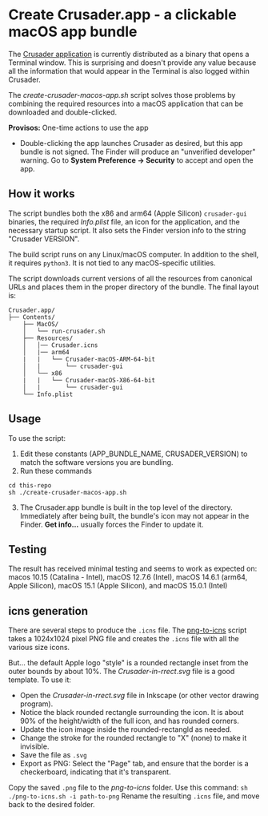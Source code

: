 # Create Crusader.app - a clickable macOS app bundle

The [Crusader application](https://github.com/Zoxc/crusader)
is currently distributed as a binary that opens a
Terminal window.
This is surprising and doesn't provide any value
because all the information that would appear in the Terminal
is also logged within Crusader.

The _create-crusader-macos-app.sh_ script solves those problems
by combining the required
resources into a macOS application that can be downloaded
and double-clicked.

**Provisos:** One-time actions to use the app

* Double-clicking the app launches Crusader as desired, but
  this app bundle is not signed.
  The Finder will produce an "unverified developer" warning.
  Go to **System Preference -> Security** to accept and open the app.

## How it works

The script bundles
both the x86 and arm64 (Apple Silicon)
`crusader-gui` binaries,
the required _Info.plist_ file,
an icon for the application,
and the necessary startup script.
It also sets the Finder version info to
the string "Crusader VERSION". 

The build script runs on any Linux/macOS computer.
In addition to the shell, it requires `python3`.
It is not tied to any macOS-specific utilities.

The script downloads current versions of all the resources
from canonical URLs and places them
in the proper directory of the bundle.
The final layout is:

```
Crusader.app/
├── Contents/
    ├── MacOS/
    │   └── run-crusader.sh
    ├── Resources/
    │   │── Crusader.icns
    │   |── arm64
    |   |   └── Crusader-macOS-ARM-64-bit
    │   |       └── crusader-gui
    │   └── x86
    |   |   └── Crusader-macOS-X86-64-bit
    │   |       └── crusader-gui
    └── Info.plist

```

## Usage

To use the script:

1. Edit these constants
  (APP\_BUNDLE\_NAME, CRUSADER\_VERSION)
  to match the software versions you are bundling.
2. Run these commands

  ```
  cd this-repo
  sh ./create-crusader-macos-app.sh
  ```
3. The Crusader.app bundle is built in the top level
  of the directory. 
  Immediately after being built, the bundle's icon
  may not appear in the Finder.
  **Get info...** usually forces the Finder to update it.

## Testing

The result has received minimal testing
and seems to work as expected on:
macos 10.15 (Catalina - Intel),
macOS 12.7.6 (Intel),
macOS 14.6.1 (arm64, Apple Silicon),
macOS 15.1 (Apple Silicon), and
macOS 15.0.1 (Intel)

## icns generation

There are several steps to produce the `.icns` file.
The [png-to-icns]()
script takes a 1024x1024 pixel PNG file and creates
the `.icns` file with all the various size icons.

But... the default Apple logo "style" is a rounded rectangle
inset from the outer bounds by about 10%.
The _Crusader-in-rrect.svg_ file is a good template.
To use it:

* Open the _Crusader-in-rrect.svg_ file in Inkscape
  (or other vector drawing program).
* Notice the black rounded rectangle surrounding the icon.
  It is about 90% of the height/width of the full icon,
  and has rounded corners.
* Update the icon image inside the rounded-rectangld as needed.
* Change the stroke for the rounded rectangle to "X" (none)
  to make it invisible.
* Save the file as `.svg`
* Export as PNG: Select the "Page" tab, and ensure that the
  border is a checkerboard, indicating that it's transparent.

Copy the saved `.png` file to the _png-to-icns_ folder.
Use this command: `sh ./png-to-icns.sh -i path-to-png`
Rename the resulting `.icns` file, and move back to the
desired folder.
